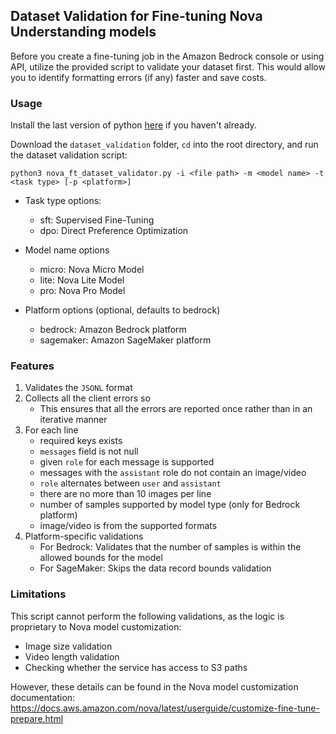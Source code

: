 ## Dataset Validation for Fine-tuning Nova Understanding models

Before you create a fine-tuning job in the Amazon Bedrock console or using API, utilize the provided script to validate your dataset first. This would allow you to identify formatting errors (if any) faster and save costs.

### Usage

Install the last version of python [here](https://www.python.org/downloads/) if you haven't already.

Download the `dataset_validation` folder, `cd` into the root directory, and run the dataset validation script:

```
python3 nova_ft_dataset_validator.py -i <file path> -m <model name> -t <task type> [-p <platform>]
```

- Task type options:

  - sft: Supervised Fine-Tuning
  - dpo: Direct Preference Optimization

- Model name options

  - micro: Nova Micro Model
  - lite: Nova Lite Model
  - pro: Nova Pro Model

- Platform options (optional, defaults to bedrock)
  - bedrock: Amazon Bedrock platform
  - sagemaker: Amazon SageMaker platform

### Features

1. Validates the `JSONL` format
2. Collects all the client errors so
   - This ensures that all the errors are reported once rather than in an iterative manner
3. For each line
   - required keys exists
   - `messages` field is not null
   - given `role` for each message is supported
   - messages with the `assistant` role do not contain an image/video
   - `role` alternates between `user` and `assistant`
   - there are no more than 10 images per line
   - number of samples supported by model type (only for Bedrock platform)
   - image/video is from the supported formats
4. Platform-specific validations
   - For Bedrock: Validates that the number of samples is within the allowed bounds for the model
   - For SageMaker: Skips the data record bounds validation

### Limitations

This script cannot perform the following validations, as the logic is proprietary to Nova model customization:

- Image size validation
- Video length validation
- Checking whether the service has access to S3 paths

However, these details can be found in the Nova model customization documentation: https://docs.aws.amazon.com/nova/latest/userguide/customize-fine-tune-prepare.html
